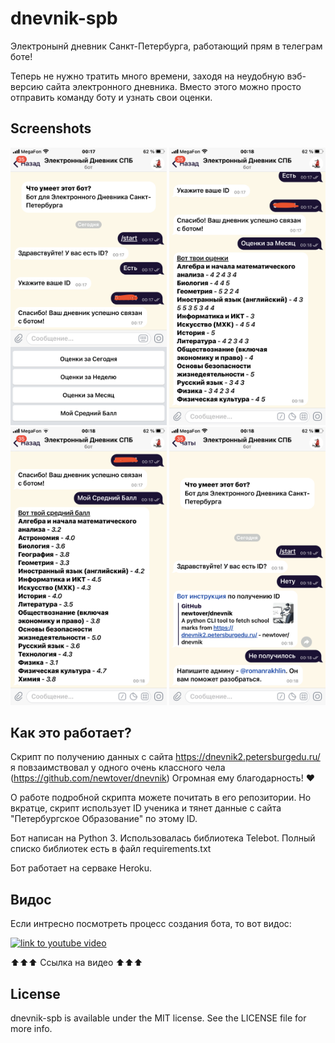 # dnevnik-spb

Электронынй дневник Санкт-Петербурга, работающий прям в телеграм боте!

Теперь не нужно тратить много времени, заходя на неудобную вэб-версию сайта электронного дневника. Вместо этого можно просто отправить команду боту и узнать свои оценки.

## Screenshots
<p float="left">
  <img src="/1.png" width="250"/>
  <img src="/2.png" width="250"/>
  <img src="/3.png" width="250"/>
  <img src="/4.png" width="250"/>
</p>

## Как это работает?
Скрипт по получению данных с сайта https://dnevnik2.petersburgedu.ru/ я повзаимствовал у одного очень классного чела (https://github.com/newtover/dnevnik)
Огромная ему благодарность! ❤️

О работе подробной скрипта можете почитать в его репозитории. Но вкратце, скрипт использует ID ученика и тянет данные с сайта "Петербургское Образование" по этому ID.

Бот написан на Python 3. Использовалась библиотека Telebot.
Полный списко библиотек есть в файл requirements.txt

Бот работает на серваке Heroku.

## Видос

Если интресно посмотреть процесс создания бота, то вот видос:

[![link to youtube video](https://i.imgur.com/jWIHX6b.jpg)](https://www.youtube.com/watch?v=ancElXQgOzY&t=1s "ссылка на видео")

⬆️⬆️⬆️ Ссылка на видео ⬆️⬆️⬆️

## License
dnevnik-spb is available under the MIT license. See the LICENSE file for more info.
